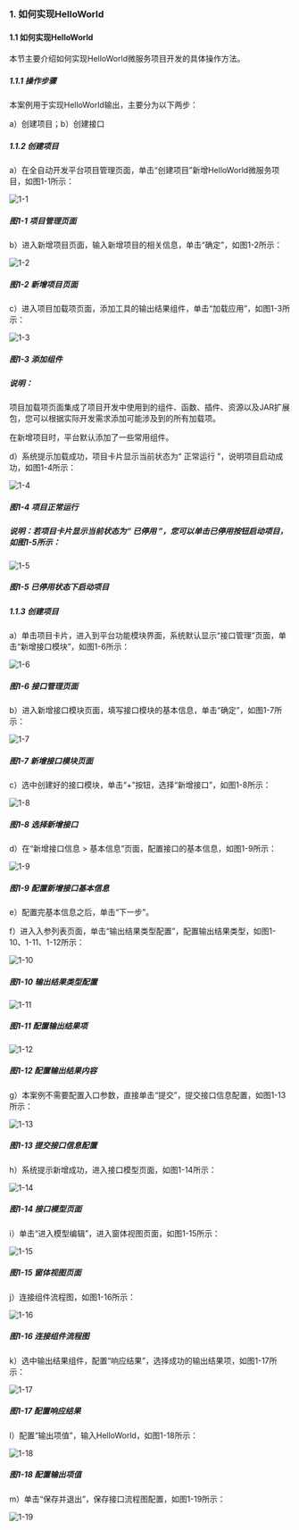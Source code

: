 ### 1. 如何实现HelloWorld

#### 1.1 如何实现HelloWorld

本节主要介绍如何实现HelloWorld微服务项目开发的具体操作方法。

##### 1.1.1 操作步骤

本案例用于实现HelloWorld输出，主要分为以下两步：

a）创建项目；b）创建接口

##### 1.1.2 创建项目

a）在全自动开发平台项目管理页面，单击“创建项目”新增HelloWorld微服务项目，如图1-1所示：

![1-1](https://www.feisuanyz.com/fsimage/alcj-image/alsx_2_1.png)

##### 图1-1 项目管理页面

b）进入新增项目页面，输入新增项目的相关信息，单击“确定”，如图1-2所示：

![1-2](https://www.feisuanyz.com/fsimage/alcj-image/cj_1-1_img.png)

##### 图1-2 新增项目页面

c）进入项目加载项页面，添加工具的输出结果组件，单击“加载应用”，如图1-3所示：

![1-3](https://www.feisuanyz.com/fsimage/alcj-image/cj_1-2_img.png)

##### 图1-3 添加组件

##### 说明：

项目加载项页面集成了项目开发中使用到的组件、函数、插件、资源以及JAR扩展包，您可以根据实际开发需求添加可能涉及到的所有加载项。

在新增项目时，平台默认添加了一些常用组件。

d）系统提示加载成功，项目卡片显示当前状态为“ 正常运行 ”，说明项目启动成功，如图1-4所示：

![1-4](https://www.feisuanyz.com/fsimage/alcj-image/cj_1-4_img.png)

##### 图1-4 项目正常运行

##### 说明：若项目卡片显示当前状态为“ 已停用 ”，您可以单击已停用按钮启动项目，如图1-5所示：

![1-5](https://www.feisuanyz.com/fsimage/alcj-image/cj_1-3_img.png)

##### 图1-5 已停用状态下启动项目

##### 1.1.3 创建项目

a）单击项目卡片，进入到平台功能模块界面，系统默认显示“接口管理”页面，单击“新增接口模块”，如图1-6所示：

![1-6](https://www.feisuanyz.com/fsimage/alcj-image/alsx_2_7.png)

##### 图1-6 接口管理页面

b）进入新增接口模块页面，填写接口模块的基本信息，单击“确定”，如图1-7所示：

![1-7](https://www.feisuanyz.com/fsimage/alcj-image/cj_1-5_img.png)

##### 图1-7 新增接口模块页面

c）选中创建好的接口模块，单击“+”按钮，选择“新增接口”，如图1-8所示：

![1-8](https://www.feisuanyz.com/fsimage/alcj-image/cj_1-41_img.png)

##### 图1-8 选择新增接口

d）在“新增接口信息 > 基本信息”页面，配置接口的基本信息，如图1-9所示：

![1-9](https://www.feisuanyz.com/fsimage/alcj-image/cj_1-6_img.png)

##### 图1-9 配置新增接口基本信息

e）配置完基本信息之后，单击“下一步”。

f）进入入参列表页面，单击“输出结果类型配置”，配置输出结果类型，如图1-10、1-11、1-12所示：

![1-10](https://www.feisuanyz.com/fsimage/alcj-image/cj_1-6_1.png)

##### 图1-10 输出结果类型配置

![1-11](https://www.feisuanyz.com/fsimage/alcj-image/cj_1-7_img.png)

##### 图1-11 配置输出结果项

![1-12](https://www.feisuanyz.com/fsimage/alcj-image/cj_1-8_img.png)

##### 图1-12 配置输出结果内容

g）本案例不需要配置入口参数，直接单击“提交”，提交接口信息配置，如图1-13所示：

![1-13](https://www.feisuanyz.com/fsimage/alcj-image/cj_1-9_img.png)

##### 图1-13 提交接口信息配置

h）系统提示新增成功，进入接口模型页面，如图1-14所示：

![1-14](https://www.feisuanyz.com/fsimage/alcj-image/cj_1-10_img.png)

##### 图1-14 接口模型页面

i）单击“进入模型编辑”，进入窗体视图页面，如图1-15所示：

![1-15](https://www.feisuanyz.com/fsimage/alcj-image/cj_1-11_img.png)

##### 图1-15 窗体视图页面

j）连接组件流程图，如图1-16所示：

![1-16](https://www.feisuanyz.com/fsimage/alcj-image/cj_1-12_img.png)

##### 图1-16 连接组件流程图

k）选中输出结果组件，配置“响应结果”，选择成功的输出结果项，如图1-17所示：

![1-17](https://www.feisuanyz.com/fsimage/alcj-image/cj_1-13_img.png)

##### 图1-17 配置响应结果

l）配置“输出项值”，输入HelloWorld，如图1-18所示：

![1-18](https://www.feisuanyz.com/fsimage/alcj-image/cj_1-14_img.png)

##### 图1-18 配置输出项值

m）单击“保存并退出”，保存接口流程图配置，如图1-19所示：

![1-19](https://www.feisuanyz.com/fsimage/alcj-image/cj_1-14_2.png)
